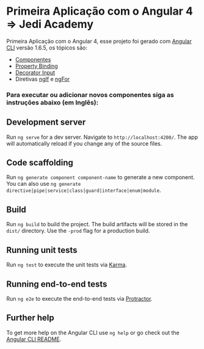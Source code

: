 # Primeira Aplicação com o Angular 4  => Jedi Academy

Primeira Aplicação com o Angular 4, esse projeto foi gerado com [Angular CLI](https://github.com/angular/angular-cli) versão 1.6.5, os tópicos são:

* [Componentes](https://github.com/robsonoduarte/learn-angularjs/tree/master/construindo-aplicacoes-web-com-o-novo-angular-4/jedi-academy/src/app/header)
* [Property Binding](https://github.com/robsonoduarte/learn-angularjs/blob/master/construindo-aplicacoes-web-com-o-novo-angular-4/jedi-academy/src/app/student/student.component.html)
* [Decorator Input](https://github.com/robsonoduarte/learn-angularjs/blob/master/construindo-aplicacoes-web-com-o-novo-angular-4/jedi-academy/src/app/student/student.component.ts)
* Diretivas [ngIf](https://github.com/robsonoduarte/learn-angularjs/blob/master/construindo-aplicacoes-web-com-o-novo-angular-4/jedi-academy/src/app/student/student.component.html) e [ngFor](https://github.com/robsonoduarte/learn-angularjs/blob/master/construindo-aplicacoes-web-com-o-novo-angular-4/jedi-academy/src/app/app.component.html)




### Para executar ou adicionar novos componentes siga as instruções abaixo (em Inglês):

## Development server

Run `ng serve` for a dev server. Navigate to `http://localhost:4200/`. The app will automatically reload if you change any of the source files.

## Code scaffolding

Run `ng generate component component-name` to generate a new component. You can also use `ng generate directive|pipe|service|class|guard|interface|enum|module`.

## Build

Run `ng build` to build the project. The build artifacts will be stored in the `dist/` directory. Use the `-prod` flag for a production build.

## Running unit tests

Run `ng test` to execute the unit tests via [Karma](https://karma-runner.github.io).

## Running end-to-end tests

Run `ng e2e` to execute the end-to-end tests via [Protractor](http://www.protractortest.org/).

## Further help

To get more help on the Angular CLI use `ng help` or go check out the [Angular CLI README](https://github.com/angular/angular-cli/blob/master/README.md).
